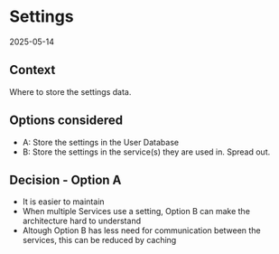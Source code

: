# Settings
2025-05-14
## Context
Where to store the settings data.
## Options considered
- A: Store the settings in the User Database
- B: Store the settings in the service(s) they are used in. Spread out.
## Decision - Option A
- It is easier to maintain
- When multiple Services use a setting, Option B can make the architecture hard to understand
- Altough Option B has less need for communication between the services, this can be reduced by caching